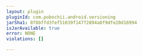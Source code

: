 ```yaml
---
layout: plugin
pluginId: com.pobochii.android.versioning
jarSha1: 8f8bffd3fef51039f147f2894a8f9dfe20d16994
isJarAvailable: true
error: NONE
violations: []

---
```

